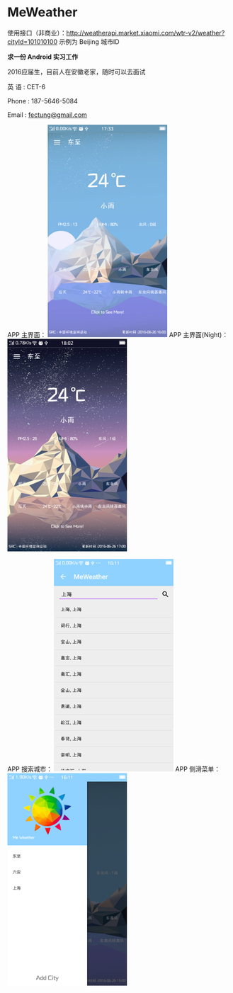 # MeWeather

使用接口（非商业）：http://weatherapi.market.xiaomi.com/wtr-v2/weather?cityId=101010100 
示例为 Beijing 城市ID

**求一份 Android 实习工作**

2016应届生，目前人在安徽老家，随时可以去面试

英 语 : CET-6

Phone : 187-5646-5084

Email : fectung@gmail.com

APP 主界面：
<img alt="主界面" src="https://github.com/FecTung/MeWeather/blob/master/ScreenShots/MainView.png" width=270px height=480px/>
APP 主界面(Night)：
<img alt="主界面" src="https://github.com/FecTung/MeWeather/blob/master/ScreenShots/MainViewNight.png" width=270px height=480px/>

APP 搜索城市：
<img alt="城市列表" src="https://github.com/FecTung/MeWeather/blob/master/ScreenShots/CityList.png" width=270px height=480px/>
APP 侧滑菜单：
<img alt="侧滑菜单" src="https://github.com/FecTung/MeWeather/blob/master/ScreenShots/NavigationView01.png" width=270px height=480px/>

